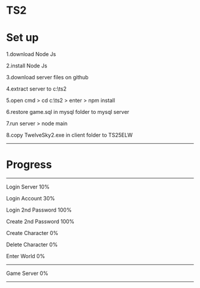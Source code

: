 # TS2
#
# Set up
1.download Node Js

2.install Node Js

3.download server files on github

4.extract server to c:\ts2

5.open cmd > cd c:\ts2 > enter > npm install

6.restore game.sql in mysql folder to mysql server

7.run server > node main

8.copy TwelveSky2.exe in client folder to TS25ELW

---------------
# Progress
---------------
Login Server 10%

Login Account 30%

Login 2nd Password 100%

Create 2nd Password 100%

Create Character 0%

Delete Character 0%

Enter World 0%

---------------
Game Server 0%

---------------
